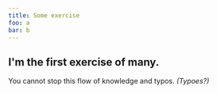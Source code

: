 ```yaml
---
title: Some exercise
foo: a
bar: b
---
```


## I'm the first exercise of many.

You cannot stop this flow of knowledge and typos. _(Typoes?)_
